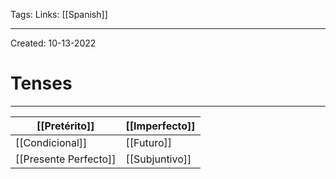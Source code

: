 Tags:
Links: [[Spanish]]

---
Created: 10-13-2022
# Tenses
---

| [[Pretérito]]         | [[Imperfecto]] |
| --------------------- | -------------- |
| [[Condicional]]       | [[Futuro]]     |
| [[Presente Perfecto]] | [[Subjuntivo]]   |
